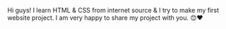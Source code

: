 Hi guys! I learn HTML & CSS from internet source & I try to make my first website project.
I am very happy to share my project with you. 😊❤️
